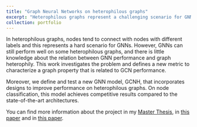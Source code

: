 ```yaml
---
title: "Graph Neural Networks on heterophilous graphs"
excerpt: "Heterophilous graphs represent a challenging scenario for GNNs. In this work, we better characterize the relation between heterophily and GNN performance by defining a new metric. Moreover, we define a new GNN architecture, GCNH, to improve performance on heterophilous graphs."
collection: portfolio
---
```


In heterophilous graphs, nodes tend to connect with nodes with different labels and this represents a hard scenario for GNNs. However, GNNs can still perform well on some heterophilous graphs, and there is little knowledge about the relation between GNN performance and graph heterophily. This work investigates the problem and defines a new metric to characterize a graph property that is related to GCN performance.

Moreover, we define and test a new GNN model, GCNH, that incorporates designs to improve performance on heterophilous graphs. On node classification, this model achieves competitive results compared to the state-of-the-art architectures.

You can find more information about the project in my [Master Thesis](http://webthesis.biblio.polito.it/id/eprint/24501), in [this paper](https://arxiv.org/abs/2212.13202) and in [this paper](https://arxiv.org/abs/2304.10896).
